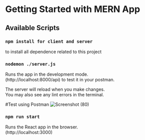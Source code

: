 # Getting Started with MERN App

## Available Scripts

### `npm install for client and server`

to install all dependence related to this project

### `nodemon ./server.js`

Runs the app in the development mode.\
(http://localhost:8000/api) to test it in your postman.

The server will reload when you make changes.\
You may also see any lint errors in the terminal.

#Test using Postman
![Screenshot (80)](https://github.com/A-AbdAlrazeq/MERN/assets/107461563/cf550706-57c5-4b1d-9fbe-1d5d0a8c4db4)



### `npm run start`

Runs the React app in the browser.\
(http://localhost:3000)


